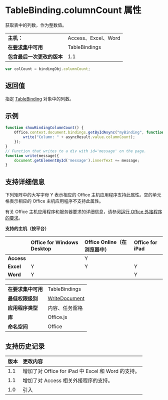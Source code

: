 
# TableBinding.columnCount 属性
获取表中的列数，作为整数值。

|||
|:-----|:-----|
|**主机：**|Access、Excel、Word|
|**在[要求集](../../docs/overview/specify-office-hosts-and-api-requirements.md)中可用**|TableBindings|
|**包含最后一次更改的版本**|1.1|

```js
var colCount = bindingObj.columnCount;
```


## 返回值

指定 [TableBinding](../../reference/shared/binding.tablebinding.md) 对象中的列数。


## 示例




```js
function showBindingColumnCount() {
    Office.context.document.bindings.getByIdAsync("myBinding", function (asyncResult) {
        write("Column: " + asyncResult.value.columnCount);
    });
}
// Function that writes to a div with id='message' on the page.
function write(message){
    document.getElementById('message').innerText += message; 
}
```




## 支持详细信息


下列矩阵中的大写字母 Y 表示相应的 Office 主机应用程序支持此属性。空的单元格表示相应的 Office 主机应用程序不支持此属性。

有关 Office 主机应用程序和服务器要求的详细信息，请参阅[运行 Office 外接程序的要求](../../docs/overview/requirements-for-running-office-add-ins.md)。


**支持的主机（按平台）**


||**Office for Windows Desktop**|**Office Online（在浏览器中）**|**Office for iPad**|
|:-----|:-----|:-----|:-----|
|**Access**||Y||
|**Excel**|Y|Y|Y|
|**Word**|Y||Y|

|||
|:-----|:-----|
|**在要求集中可用**|TableBindings|
|**最低权限级别**|[WriteDocument](../../docs/develop/requesting-permissions-for-api-use-in-content-and-task-pane-add-ins.md)|
|**应用程序类型**|内容、任务窗格|
|**库**|Office.js|
|**命名空间**|Office|

## 支持历史记录




|**版本**|**更改内容**|
|:-----|:-----|
|1.1|增加了对 Office for iPad 中 Excel 和 Word 的支持。|
|1.1|增加了对 Access 相关外接程序的支持。|
|1.0|引入|
